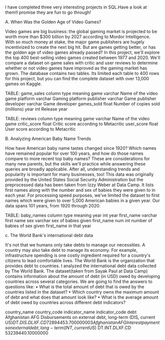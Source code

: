 I have completed three very interesting projects in SQL.Have a look at them!I promise they are fun to go through! 

A.	When Was the Golden Age of Video Games?

Video games are big business: the global gaming market is projected to be worth more than $300 billion by 2027 according to Mordor Intelligence. With so much money at stake, the major game publishers are hugely incentivized to create the next big hit. But are games getting better, or has the golden age of video games already passed?
In this project, we'll explore the top 400 best-selling video games created between 1977 and 2020. We'll compare a dataset on game sales with critic and user reviews to determine whether or not video games have improved as the gaming market has grown.
The database contains two tables. Its limited each table to 400 rows for this project, but you can find the complete dataset with over 13,000 games on Kaggle.

TABLE: game_sales
column	type	meaning
game	varchar	Name of the video game
platform	varchar	Gaming platform
publisher	varchar	Game publisher
developer	varchar	Game developer
games_sold	float	Number of copies sold (millions)
year	int	Release year

TABLE: reviews
column	type	meaning
game	varchar	Name of the video game
critic_score	float	Critic score according to Metacritic
user_score	float	User score according to Metacritic




B. 	Analyzing American Baby Name Trends
                                                            
How have American baby name tastes changed since 1920? Which names have remained popular for over 100 years, and how do those names compare to more recent top baby names? These are considerations for many new parents, but the skills we'll practice while answering these queries are broadly applicable. After all, understanding trends and popularity is important for many businesses, too!
This data was originally provided by the United States Social Security Administration but the preprocessed data has been taken from Izzy Weber at Data Camp. It lists first names along with the number and sex of babies they were given to in each year. For processing speed purposes, we've limited the dataset to first names which were given to over 5,000 American babies in a given year. Our data spans 101 years, from 1920 through 2020.

TABLE: baby_names
column	type	meaning
year	int	year
first_name	varchar	first name
sex	varchar	sex of babies given first_name
num	int	number of babies of sex given first_name in that year


c. The World Bank's international debt data

It's not that we humans only take debts to manage our necessities. A country may also take debt to manage its economy. For example, infrastructure spending is one costly ingredient required for a country's citizens to lead comfortable lives. The World Bank is the organization that provides debt to countries.
I analyzed the  international debt data collected by The World Bank. The dataset(taken from Sayak Paul at Data Camp) contains information about the amount of debt (in USD) owed by developing countries across several categories. We are going to find the answers to questions like:
•	What is the total amount of debt that is owed by the countries listed in the dataset?
•	Which country owns the maximum amount of debt and what does that amount look like?
•	What is the average amount of debt owed by countries across different debt indicators?

country_name	country_code	indicator_name	indicator_code	debt
Afghanistan	AFG	Disbursements on external debt, long-term (DIS, current US$)	DT.DIS.DLXF.CD	72894453.700000003
Afghanistan	AFG	Interest payments on external debt, long-term (INT, current US$)	DT.INT.DLXF.CD	53239440.10000000






